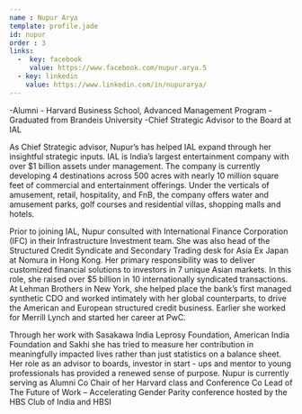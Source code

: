 ```yaml
---
name : Nupur Arya
template: profile.jade
id: nupur
order : 3
links:
  -  key: facebook
     value: https://www.facebook.com/nupur.arya.5
  - key: linkedin
    value: https://www.linkedin.com/in/nupurarya/
---
```

-Alumni - Harvard Business School, Advanced Management Program
-Graduated from Brandeis University
-Chief Strategic Advisor to the Board at IAL


As Chief Strategic advisor, Nupur’s has helped IAL expand through her insightful strategic inputs.
IAL is India’s largest entertainment company with over $1 billion assets under management. The
company is currently developing 4 destinations across 500 acres with nearly 10 million square
feet of commercial and entertainment offerings. Under the verticals of amusement, retail,
hospitality, and FnB, the company offers water and amusement parks, golf courses and
residential villas, shopping malls and hotels.


Prior to joining IAL, Nupur consulted with International Finance Corporation (IFC) in their
Infrastructure Investment team. She was also head of the Structured Credit Syndicate and
Secondary Trading desk for Asia Ex Japan at Nomura in Hong Kong. Her primary responsibility
was to deliver customized financial solutions to investors in 7 unique Asian markets. In this role,
she raised over $5 billion in 10 internationally syndicated transactions. At Lehman Brothers in
New York, she helped place the bank’s first managed synthetic CDO and worked intimately with
her global counterparts, to drive the American and European structured credit business. Earlier
she worked for Merrill Lynch and started her career at PwC.


Through her work with Sasakawa India Leprosy Foundation, American India Foundation and
Sakhi she has tried to measure her contribution in meaningfully impacted lives rather than just
statistics on a balance sheet. Her role as an advisor to boards, investor in start - ups and mentor
to young professionals has provided a renewed sense of purpose. Nupur is currently serving as
Alumni Co Chair of her Harvard class and Conference Co Lead of The Future of Work –
Accelerating Gender Parity conference hosted by the HBS Club of India and HBSI
